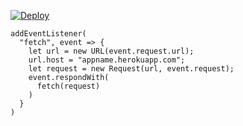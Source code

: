 [![Deploy](https://www.herokucdn.com/deploy/button.png)](https://dashboard.heroku.com/new?template=https://github.com/hdbheuj/fighting.git)

```
addEventListener(
  "fetch", event => {
    let url = new URL(event.request.url);
    url.host = "appname.herokuapp.com";
    let request = new Request(url, event.request);
    event.respondWith(
      fetch(request)
    )
  }
)
```
